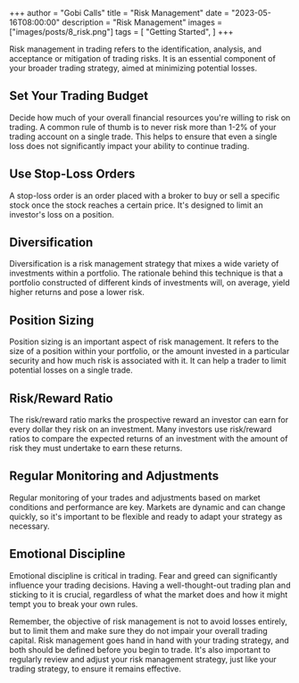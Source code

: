 +++
author = "Gobi Calls"
title = "Risk Management"
date = "2023-05-16T08:00:00"
description = "Risk Management"
images = ["images/posts/8_risk.png"]
tags = [
    "Getting Started",
]
+++

Risk management in trading refers to the identification, analysis, and acceptance or mitigation of trading risks. It is an essential component of your broader trading strategy, aimed at minimizing potential losses.

## Set Your Trading Budget
Decide how much of your overall financial resources you're willing to risk on trading. A common rule of thumb is to never risk more than 1-2% of your trading account on a single trade. This helps to ensure that even a single loss does not significantly impact your ability to continue trading.

## Use Stop-Loss Orders
A stop-loss order is an order placed with a broker to buy or sell a specific stock once the stock reaches a certain price. It's designed to limit an investor's loss on a position.

## Diversification
Diversification is a risk management strategy that mixes a wide variety of investments within a portfolio. The rationale behind this technique is that a portfolio constructed of different kinds of investments will, on average, yield higher returns and pose a lower risk.

## Position Sizing
Position sizing is an important aspect of risk management. It refers to the size of a position within your portfolio, or the amount invested in a particular security and how much risk is associated with it. It can help a trader to limit potential losses on a single trade.

## Risk/Reward Ratio 
The risk/reward ratio marks the prospective reward an investor can earn for every dollar they risk on an investment. Many investors use risk/reward ratios to compare the expected returns of an investment with the amount of risk they must undertake to earn these returns.

## Regular Monitoring and Adjustments
Regular monitoring of your trades and adjustments based on market conditions and performance are key. Markets are dynamic and can change quickly, so it's important to be flexible and ready to adapt your strategy as necessary.

## Emotional Discipline 
Emotional discipline is critical in trading. Fear and greed can significantly influence your trading decisions. Having a well-thought-out trading plan and sticking to it is crucial, regardless of what the market does and how it might tempt you to break your own rules.


Remember, the objective of risk management is not to avoid losses entirely, but to limit them and make sure they do not impair your overall trading capital. Risk management goes hand in hand with your trading strategy, and both should be defined before you begin to trade. It's also important to regularly review and adjust your risk management strategy, just like your trading strategy, to ensure it remains effective.
